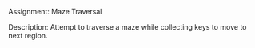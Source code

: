 Assignment: Maze Traversal

Description: Attempt to traverse a maze while collecting keys to move to next region.